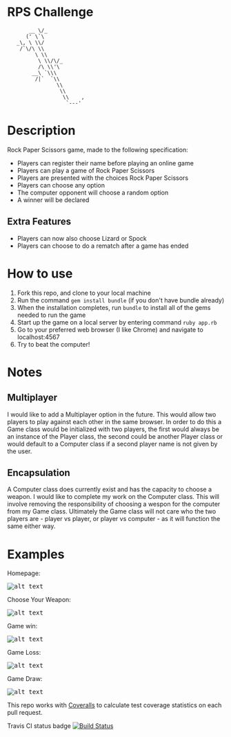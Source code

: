 # RPS Challenge
```
       __ \/_
      (' \`\
   _\, \ \\/ 
    /`\/\ \\
         \ \\    
          \ \\/\/_
          /\ \\'\
        __\ `\\\
         /|`  `\\
                \\
                 \\
                  \\    ,
                   `---'  
```

Description
===========
Rock Paper Scissors game, made to the following specification:
* Players can register their name before playing an online game
* Players can play a game of Rock Paper Scissors
* Players are presented with the choices Rock Paper Scissors
* Players can choose any option
* The computer opponent will choose a random option
* A winner will be declared

Extra Features
--------------
* Players can now also choose Lizard or Spock
* Players can choose to do a rematch after a game has ended

How to use
==========
1. Fork this repo, and clone to your local machine
2. Run the command `gem install bundle` (if you don't have bundle already)
3. When the installation completes, run `bundle` to install all of the gems needed to run the game
4. Start up the game on a local server by entering command `ruby app.rb`
5. Go to your preferred web browser (I like Chrome) and navigate to localhost:4567
6. Try to beat the computer!

Notes
=====
Multiplayer
-----------
I would like to add a Multiplayer option in the future. This would allow two players to play against each other in the same browser. In order to do this a Game class would be initialized with two players, the first would always be an instance of the Player class, the second could be another Player class or would default to a Computer class if a second player name is not given by the user.

Encapsulation
-------------
A Computer class does currently exist and has the capacity to choose a weapon. I would like to complete my work on the Computer class. This will involve removing the responsibility of choosing a wespon for the computer from my Game class. Ultimately the Game class will not care who the two players are - player vs player, or player vs computer - as it will function the same either way.

Examples
========
Homepage:

<kbd>![alt text](http://i.imgur.com/xqHFZiB.png)</kbd>

Choose Your Weapon:

<kbd>![alt text](http://i.imgur.com/eTl5BPB.png)</kbd>

Game win:

<kbd>![alt text](http://i.imgur.com/B4VnQeN.png)</kbd>

Game Loss:

<kbd>![alt text](http://i.imgur.com/XYrcuYs.png)</kbd>

Game Draw:

<kbd>![alt text](http://i.imgur.com/piRoDd7.png)</kbd>

This repo works with [Coveralls](https://coveralls.io/) to calculate test coverage statistics on each pull request.

Travis CI status badge [![Build Status](https://travis-ci.org/kwilson541/rps-challenge.svg?branch=master)](https://travis-ci.org/kwilson541/rps-challenge)
